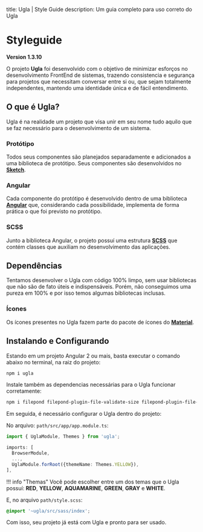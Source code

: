 title: Ugla | Style Guide
description: Um guia completo para uso correto do Ugla

# Styleguide

**Version 1.3.10**

O projeto **Ugla** foi desenvolvido com o objetivo de minimizar esforços no desenvolvimento FrontEnd de sistemas, trazendo consistencia e segurança para projetos que necessitam conversar entre si ou, que sejam totalmente independentes, mantendo uma identidade única e de fácil entendimento.

## O que é Ugla?
Ugla é na realidade um projeto que visa unir em seu nome tudo aquilo que se faz necessário para o desenvolvimento de um sistema.

### Protótipo
Todos seus componentes são planejados separadamente e adicionados a uma biblioteca de protótipo. Seus componentes são desenvolvidos no [**Sketch**](https://www.sketch.com/).

### Angular
Cada componente do protótipo é desenvolvido dentro de uma biblioteca [**Angular**](https://angular.io/) que, considerando cada possibilidade, implementa de forma prática o que foi previsto no protótipo.

### SCSS
Junto a biblioteca Angular, o projeto possuí uma estrutura [**SCSS**](https://sass-lang.com/) que contém classes que auxiliam no desenvolvimento das aplicações.

## Dependências
Tentamos desenvolver o Ugla com código 100% limpo, sem usar bibliotecas que não são de fato úteis e indispensáveis. Porém, não conseguimos uma pureza em 100% e por isso temos algumas bibliotecas inclusas.

### Ícones
Os ícones presentes no Ugla fazem parte do pacote de ícones do [**Material**](https://material.io/resources/icons/?style=baseline).

## Instalando e Configurando
Estando em um projeto Angular 2 ou mais, basta executar o comando abaixo no terminal, na raiz do projeto:

```bash
npm i ugla
```

Instale também as dependencias necessárias para o Ugla funcionar corretamente:

```bash
npm i filepond filepond-plugin-file-validate-size filepond-plugin-file-validate-type filepond-plugin-image-crop filepond-plugin-image-exif-orientation filepond-plugin-image-preview filepond-plugin-image-resize filepond-plugin-image-transform js-datepicker ngx-filepond moment tooltip.js
```

Em seguida, é necessário configurar o Ugla dentro do projeto:

No arquivo: `path/src/app/app.module.ts`:

```typescript
import { UglaModule, Themes } from 'ugla';
```

```typescript hl_lines="4"
imports: [
  BrowserModule,
  ...,
  UglaModule.forRoot({themeName: Themes.YELLOW}),
],
```

!!! info "Themas"
    Você pode escolher entre um dos temas que o Ugla possuí: **RED**, **YELLOW**, **AQUAMARINE**, **GREEN**, **GRAY** e **WHITE**.

E, no arquivo `path/style.scss`:

```scss
@import '~ugla/src/sass/index';
```

Com isso, seu projeto já está com Ugla e pronto para ser usado.